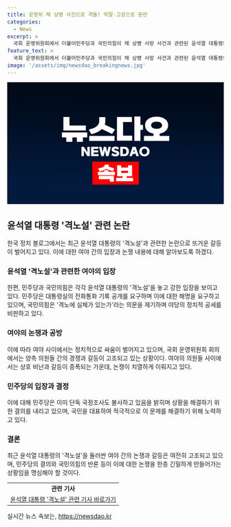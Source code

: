 ```yaml
---
title: 운영위 채 상병 사건으로 격돌! 막말·고성으로 혼란
categories:
  - News
excerpt: >
  국회 운영위원회에서 더불어민주당과 국민의힘이 채 상병 사망 사건과 관련된 윤석열 대통령의 격노설을 놓고 충돌했다. 여야는 대통령실의 보고 자료 제출을 놓고 갈등을 빚었고, 이에 따른 갈등과 비판 목소리가 고조되고 있다. 이에 더불어민주당은 단독 국정조사를 요구하며 공방이 계속되는 상황이다. 한편 김진표 전 국회의장의 회고록과 이태원 참사 음모론을 둘러싼 공방전도 이뤄졌다.
feature_text: >
  국회 운영위원회에서 더불어민주당과 국민의힘이 채 상병 사망 사건과 관련된 윤석열 대통령의 격노설을 놓고 충돌했다. 여야는 대통령실의 보고 자료 제출을 놓고 갈등을 빚었고, 이에 따른 갈등과 비판 목소리가 고조되고 있다. 이에 더불어민주당은 단독 국정조사를 요구하며 공방이 계속되는 상황이다. 한편 김진표 전 국회의장의 회고록과 이태원 참사 음모론을 둘러싼 공방전도 이뤄졌다.
image: '/assets/img/newsdao_breakingnews.jpg'
---
```


<p><img src="/assets/img/newsdao_breakingnews.jpg" alt="pcversion 속보" /></p>

<h2 data-ke-size="size26">윤석열 대통령 '격노설' 관련 논란</h2>

<p data-ke-size="size16">한국 정치 블로그에서는 최근 윤석열 대통령의 '격노설'과 관련한 논란으로 뜨거운 갈등이 벌어지고 있다. 이에 대한 여야 간의 입장과 논쟁 내용에 대해 알아보도록 하겠다.</p>

<h3><b>윤석열 '격노설'과 관련한 여야의 입장</b></h3>

<p data-ke-size="size16">한편, 민주당과 국민의힘은 각각 윤석열 대통령의 '격노설'을 놓고 강한 입장을 보이고 있다. 민주당은 대통령실의 전화통화 기록 공개를 요구하며 이에 대한 해명을 요구하고 있으며, 국민의힘은 '격노에 실체가 있는가'라는 의문을 제기하며 야당의 정치적 공세를 비판하고 있다.</p>

<h3><b>여야의 논쟁과 공방</b></h3>

<p data-ke-size="size16">이에 따라 여야 사이에서는 정치적으로 싸움이 벌어지고 있으며, 국회 운영위원회 회의에서는 양측 의원들 간의 경쟁과 갈등이 고조되고 있는 상황이다. 여야의 의원들 사이에서는 상호 비난과 갈등이 증폭되는 가운데, 논쟁이 치열하게 이뤄지고 있다.</p>

<h3><b>민주당의 입장과 결정</b></h3>

<p data-ke-size="size16">이에 대해 민주당은 이미 단독 국정조사도 불사하고 있음을 밝히며 상황을 해결하기 위한 결의를 내리고 있으며, 국민을 대표하여 적극적으로 이 문제를 해결하기 위해 노력하고 있다.</p>

<h3><b>결론</b></h3>

<p data-ke-size="size16">최근 윤석열 대통령의 '격노설'을 둘러싼 여야 간의 논쟁과 갈등은 여전히 고조되고 있으며, 민주당의 결의와 국민의힘의 반론 등이 이에 대한 논쟁을 한층 긴밀하게 만들어가는 상황임을 명심해야 할 것이다.</p>

<table>
  <tr>
    <td style="text-align: center; height: 17px;"><b>관련 기사</b></td>
  </tr>
  <tr>
    <td style="text-align: center; height: 17px;"><a href="https://www.example.com/article1">윤석열 대통령 '격노설' 관련 기사 바로가기</a></td>
  </tr>
</table>
실시간 뉴스 속보는, <a href="https://newsdao.kr" rel="dofollow">https://newsdao.kr</a>


